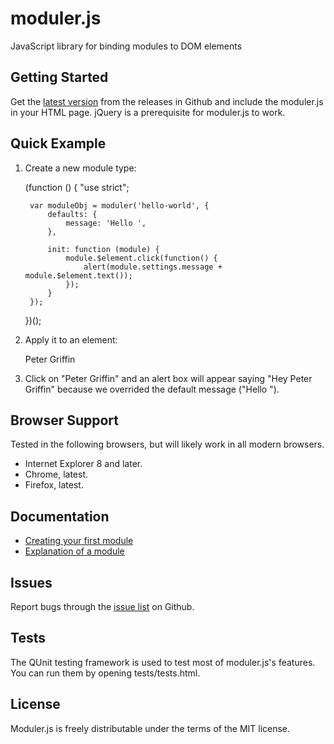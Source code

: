 moduler.js
==========

JavaScript library for binding modules to DOM elements

## Getting Started

Get the [latest version](https://github.com/simplyio/moduler.js/releases) from the releases in Github and include the moduler.js in your HTML page. jQuery is a prerequisite for moduler.js to work.

## Quick Example

1. Create a new module type:

    (function () {
        "use strict";

        var moduleObj = moduler('hello-world', {
            defaults: {
                message: 'Hello ',
            },
            
            init: function (module) {
            	module.$element.click(function() {
            		alert(module.settings.message + module.$element.text());
            	});
            }
        });
    })();

2. Apply it to an element:

    <div>
    	<span data-module="hello-world" data-hello-world="message: 'Hey '">Peter Griffin</span>
    </div>

3. Click on "Peter Griffin" and an alert box will appear saying "Hey Peter Griffin" because we overrided the default message ("Hello ").

## Browser Support

Tested in the following browsers, but will likely work in all modern browsers.

- Internet Explorer 8 and later.
- Chrome, latest.
- Firefox, latest.

## Documentation

- [Creating your first module](https://github.com/simplyio/moduler.js/wiki/Creating-your-first-module)
- [Explanation of a module](https://github.com/simplyio/moduler.js/wiki/Example-module-explained)

## Issues

Report bugs through the [issue list](https://github.com/simplyio/moduler.js/issues) on Github.

## Tests

The QUnit testing framework is used to test most of moduler.js's features. You can run them by opening tests/tests.html. 

## License

Moduler.js is freely distributable under the terms of the MIT license.